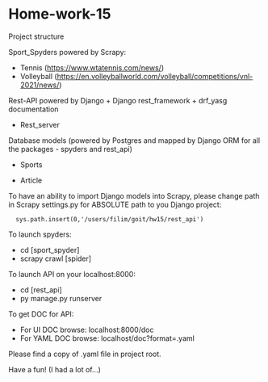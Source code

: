 # Home-work-15

Project structure

Sport_Spyders powered by Scrapy:

   - Tennis (https://www.wtatennis.com/news/)
   - Volleyball (https://en.volleyballworld.com/volleyball/competitions/vnl-2021/news/)
  
 Rest-API powered by Django + Django rest_framework + drf_yasg documentation
 
   - Rest_server
  
 Database models (powered by Postgres and mapped by Django ORM for all the packages - spyders and rest_api)
 
  - Sports
  
  - Article 

   To have an ability to import Django models into Scrapy, please change path in Scrapy settings.py  for ABSOLUTE path to you Django project:
   
      sys.path.insert(0,'/users/filim/goit/hw15/rest_api') 
   
    
To launch spyders: 

  - cd [sport_spyder]
  - scrapy crawl [spider]
  
To launch API on your localhost:8000:

  - cd [rest_api]
  - py manage.py runserver
   
To get DOC for API:

  - For UI DOC browse: localhost:8000/doc
  - For YAML DOC browse: localhost/doc?format=.yaml
  
  Please find a copy of .yaml file in project root.
  
Have a fun! (I had a lot of...)
